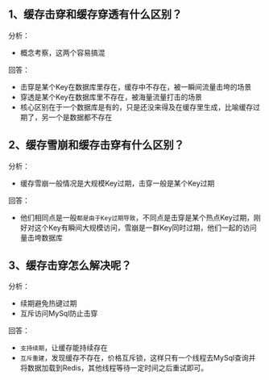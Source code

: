 
## 1、缓存击穿和缓存穿透有什么区别？

分析：
- 概念考察，这两个容易搞混

回答：
- 击穿是某个Key在数据库里存在，缓存中不存在，被一瞬间流量击垮的场景
- 穿透是某个Key在数据库里不存在，被海量流量打击的场景
- 核心区别在于一个数据库是有的，只是还没来得及在缓存里生成，比喻缓存过期了，另一个是数据都不存在
## 2、缓存雪崩和缓存击穿有什么区别？

分析：
- 缓存雪崩一般情况是大规模Key过期，击穿一般是某个Key过期

回答：
- 他们相同点是一般`都是由于Key过期导致`，不同点是击穿是某个热点Key过期，刚好对这个Key有瞬间大规模访问，雪崩是一群Key同时过期，他们一起的访问量击垮数据库

## 3、缓存击穿怎么解决呢？

分析：
- 续期避免热键过期
- 互斥访问MySql防止击穿

回答：
- `支持续期`，让缓存能持续存在
- `互斥重建`，发现缓存不存在，价格互斥锁，这样只有一个线程去MySql查询并将数据加载到Redis，其他线程等待一定时间之后重试即可。
 